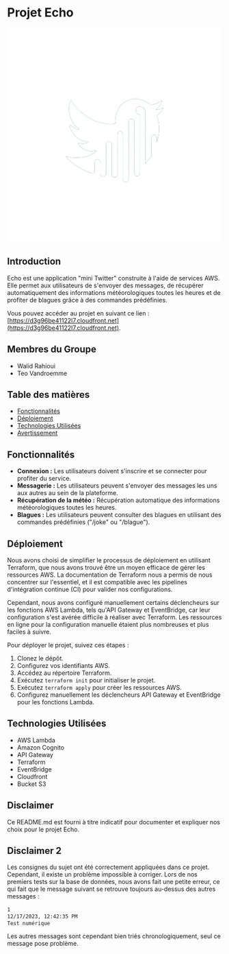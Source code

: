 # Projet Echo

![Logo](front/src/img/logo.png)

## Introduction

Echo est une application "mini Twitter" construite à l'aide de services AWS. Elle permet aux utilisateurs de s'envoyer des messages, de récupérer automatiquement des informations météorologiques toutes les heures et de profiter de blagues grâce à des commandes prédéfinies.

Vous pouvez accéder au projet en suivant ce lien : [https://d3g96be41122l7.cloudfront.net](https://d3g96be41122l7.cloudfront.net).

## Membres du Groupe

- Walid Rahioui
- Teo Vandroemme

## Table des matières

- [Fonctionnalités](#fonctionnalités)
- [Déploiement](#déploiement)
- [Technologies Utilisées](#technologies-utilisées)
- [Avertissement](#avertissement)

## Fonctionnalités

- **Connexion :** Les utilisateurs doivent s'inscrire et se connecter pour profiter du service.
- **Messagerie :** Les utilisateurs peuvent s'envoyer des messages les uns aux autres au sein de la plateforme.
- **Récupération de la météo :** Récupération automatique des informations météorologiques toutes les heures.
- **Blagues :** Les utilisateurs peuvent consulter des blagues en utilisant des commandes prédéfinies ("/joke" ou "/blague").

## Déploiement

Nous avons choisi de simplifier le processus de déploiement en utilisant Terraform, que nous avons trouvé être un moyen efficace de gérer les ressources AWS. La documentation de Terraform nous a permis de nous concentrer sur l'essentiel, et il est compatible avec les pipelines d'intégration continue (CI) pour valider nos configurations.

Cependant, nous avons configuré manuellement certains déclencheurs sur les fonctions AWS Lambda, tels qu'API Gateway et EventBridge, car leur configuration s'est avérée difficile à réaliser avec Terraform. Les ressources en ligne pour la configuration manuelle étaient plus nombreuses et plus faciles à suivre.

Pour déployer le projet, suivez ces étapes :

1. Clonez le dépôt.
2. Configurez vos identifiants AWS.
3. Accédez au répertoire Terraform.
4. Exécutez `terraform init` pour initialiser le projet.
5. Exécutez `terraform apply` pour créer les ressources AWS.
6. Configurez manuellement les déclencheurs API Gateway et EventBridge pour les fonctions Lambda.

## Technologies Utilisées

- AWS Lambda
- Amazon Cognito
- API Gateway
- Terraform
- EventBridge
- Cloudfront
- Bucket S3

## Disclaimer

Ce README.md est fourni à titre indicatif pour documenter et expliquer nos choix pour le projet Echo.

## Disclaimer 2

Les consignes du sujet ont été correctement appliquées dans ce projet. Cependant, il existe un problème impossible à corriger. Lors de nos premiers tests sur la base de données, nous avons fait une petite erreur, ce qui fait que le message suivant se retrouve toujours au-dessus des autres messages :

```plaintext
1
12/17/2023, 12:42:35 PM
Test numérique
```
Les autres messages sont cependant bien triés chronologiquement, seul ce message pose problème.


